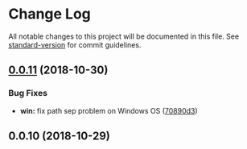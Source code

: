 # Change Log

All notable changes to this project will be documented in this file. See [standard-version](https://github.com/conventional-changelog/standard-version) for commit guidelines.

<a name="0.0.11"></a>
## [0.0.11](https://github.com/neikvon/fbi-project-graphql/compare/v0.0.10...v0.0.11) (2018-10-30)


### Bug Fixes

* **win:** fix path sep problem on Windows OS ([70890d3](https://github.com/neikvon/fbi-project-graphql/commit/70890d3))



<a name="0.0.10"></a>
## 0.0.10 (2018-10-29)
